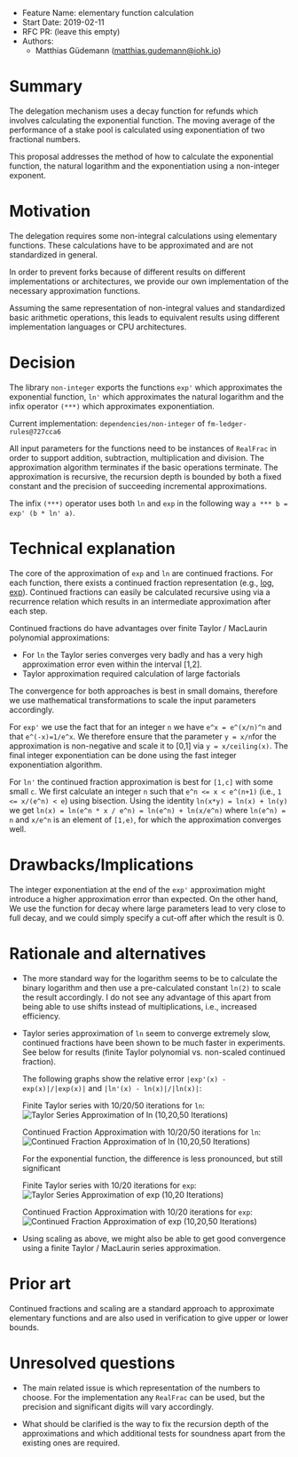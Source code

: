 - Feature Name: elementary function calculation
- Start Date: 2019-02-11
- RFC PR: (leave this empty)
- Authors:
  - Matthias Güdemann (matthias.gudemann@iohk.io)

# Summary
[summary]: #summary

The delegation mechanism uses a decay function for refunds which involves
calculating the exponential function. The moving average of the performance of a
stake pool is calculated using exponentiation of two fractional numbers.

This proposal addresses the method of how to calculate the exponential function,
the natural logarithm and the exponentiation using a non-integer exponent.

# Motivation
[motivation]: #motivation

The delegation requires some non-integral calculations using elementary
functions. These calculations have to be approximated and are not standardized
in general.

In order to prevent forks because of different results on different
implementations or architectures, we provide our own implementation of the
necessary approximation functions.

Assuming the same representation of non-integral values and standardized basic
arithmetic operations, this leads to equivalent results using different
implementation languages or CPU architectures.

# Decision
[Decision]: #decision

The library `non-integer` exports the functions `exp'` which approximates the
exponential function, `ln'` which approximates the natural logarithm and the
infix operator `(***)` which approximates exponentiation.

Current implementation: `dependencies/non-integer` of `fm-ledger-rules@727cca6`

All input parameters for the functions need to be instances of `RealFrac` in
order to support addition, subtraction, multiplication and division. The
approximation algorithm terminates if the basic operations terminate. The
approximation is recursive, the recursion depth is bounded by both a fixed
constant and the precision of succeeding incremental approximations.

The infix `(***)` operator uses both `ln` and `exp` in the following way
`a *** b = exp' (b * ln' a)`.

# Technical explanation
[technical-explanation]: #technical-explanation

The core of the approximation of `exp` and `ln` are continued fractions. For
each function, there exists a continued fraction representation (e.g.,
[log](http://functions.wolfram.com/ElementaryFunctions/Log/10/),
[exp](http://functions.wolfram.com/ElementaryFunctions/Exp/10/)). Continued
fractions can easily be calculated recursive using via a recurrence
relation which results in an intermediate approximation after each step.

Continued fractions do have advantages over finite Taylor / MacLaurin polynomial
approximations:

* For `ln` the Taylor series converges very badly and has a very high
  approximation error even within the interval [1,2].
* Taylor approximation required calculation of large factorials

The convergence for both approaches is best in small domains, therefore we use
mathematical transformations to scale the input parameters accordingly.

For `exp'` we use the fact that for an integer `n` we have `e^x = e^(x/n)^n` and
that `e^(-x)=1/e^x`. We therefore ensure that the parameter `y = x/n`for the
approximation is non-negative and scale it to [0,1] via `y = x/ceiling(x)`. The
final integer exponentiation can be done using the fast integer exponentiation
algorithm.

For `ln'` the continued fraction approximation is best for `[1,c]` with some
small `c`. We first calculate an integer `n` such that `e^n <= x < e^(n+1)`
(i.e., `1 <= x/(e^n) < e`) using bisection. Using the identity `ln(x*y) =
ln(x) + ln(y)` we get `ln(x) = ln(e^n * x / e^n) = ln(e^n) + ln(x/e^n)` where
`ln(e^n) = n` and `x/e^n` is an element of `[1,e)`, for which the approximation
converges well.

# Drawbacks/Implications
[drawbacks]: #drawbacksimplications
[implications]: #drawbacksimplications

The integer exponentiation at the end of the `exp'` approximation might
introduce a higher approximation error than expected. On the other hand, We use
the function for decay where large parameters lead to very close to full decay, and we could simply specify a cut-off after which the result is 0.

# Rationale and alternatives
[rationale-and-alternatives]: #rationale-and-alternatives

- The more standard way for the logarithm seems to be to calculate the binary
  logarithm and then use a pre-calculated constant `ln(2)` to scale the result
  accordingly. I do not see any advantage of this apart from being able to use
  shifts instead of multiplications, i.e., increased efficiency.

- Taylor series approximation of `ln` seem to converge extremely slow, continued
  fractions have been shown to be much faster in experiments. See below for
  results (finite Taylor polynomial vs. non-scaled continued fraction).

  The following graphs show the relative error `|exp'(x) - exp(x)|/|exp(x)|` and
  `|ln'(x) - ln(x)|/|ln(x)|`:

  Finite Taylor series with 10/20/50 iterations for `ln`:
![Taylor Series Approximation of `ln` (10,20,50 Iterations)](ln_taylor.png)

  Continued Fraction Approximation with 10/20/50 iterations for `ln`:
![Continued Fraction Approximation of `ln` (10,20,50 Iterations)](ln_cf.png)

  For the exponential function, the difference is less pronounced, but still
  significant

  Finite Taylor series with 10/20 iterations for `exp`:
![Taylor Series Approximation of `exp` (10,20 Iterations)](taylor_exp.png)

  Continued Fraction Approximation with 10/20 iterations for `exp`:
![Continued Fraction Approximation of `exp` (10,20,50 Iterations)](cf_exp.png)

- Using scaling as above, we might also be able to get good convergence using a
  finite Taylor / MacLaurin series approximation.

# Prior art
[prior-art]: #prior-art

Continued fractions and scaling are a standard approach to approximate
elementary functions and are also used in verification to give upper or lower
bounds.

# Unresolved questions
[unresolved-questions]: #unresolved-questions

- The main related issue is which representation of the numbers to choose. For
  the implementation any `RealFrac` can be used, but the precision and
  significant digits will vary accordingly.

- What should be clarified is the way to fix the recursion depth of the
  approximations and which additional tests for soundness apart from the
  existing ones are required.
